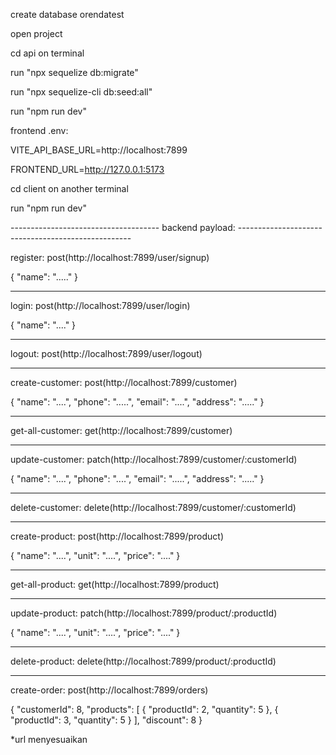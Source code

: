 create database orendatest

open project

cd api on terminal

run "npx sequelize db:migrate"

run "npx sequelize-cli db:seed:all"

run "npm run dev"

frontend .env:

VITE_API_BASE_URL=http://localhost:7899

FRONTEND_URL=http://127.0.0.1:5173

cd client on another terminal

run "npm run dev"


------------------------------------- backend payload: ---------------------------------------------------

register: post(http://localhost:7899/user/signup)

{
    "name": "....."
}

----------------------------------------------

login: post(http://localhost:7899/user/login)

{
    "name": "...."
}

----------------------------------------------

logout: post(http://localhost:7899/user/logout)

------------------------------------------------

create-customer: post(http://localhost:7899/customer)

{
    "name": "....",
    "phone": ".....",
    "email": "....",
    "address": "....."
}

-------------------------------------------------

get-all-customer: get(http://localhost:7899/customer)

--------------------------------------------------

update-customer: patch(http://localhost:7899/customer/:customerId)

{
    "name": "....",
    "phone": "....",
    "email": ".....",
    "address": "....."
}

-----------------------------------------------------

delete-customer: delete(http://localhost:7899/customer/:customerId)

-------------------------------------------------------

create-product: post(http://localhost:7899/product)

{
    "name": "....",
    "unit": "....",
    "price": "...."
}

---------------------------------------------------------

get-all-product: get(http://localhost:7899/product)

------------------------------------------------------------

update-product: patch(http://localhost:7899/product/:productId)

{
    "name": "....",
    "unit": "....",
    "price": "...."
}

----------------------------------------------------------------

delete-product: delete(http://localhost:7899/product/:productId)

------------------------------------------------------------

create-order: post(http://localhost:7899/orders)

{
  "customerId": 8,
  "products": [
    {
      "productId": 2,
      "quantity": 5
    },
    {
      "productId": 3,
      "quantity": 5
    }
  ],
  "discount": 8
}

*url menyesuaikan
